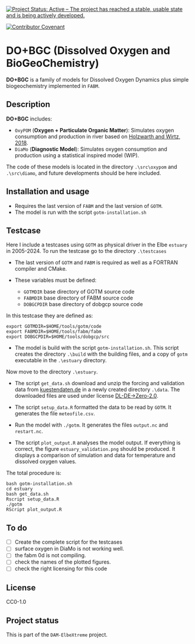 <!--
SPDX-FileCopyrightText: 2025 Helmholtz-Zentrum hereon GmbH
SPDX-License-Identifier: CC0-1.0
SPDX-FileContributor Ovidio Garcia-Oliva <ovidio.garcia@hereon.de>
--> 

<!--
[![Open Code](https://img.shields.io/badge/_%3C%2F%3E-open_code-92c02e?logo=gnometerminal&logoColor=lightblue&link=https://www.comses.net/resources/open-code-badge/)](LINK HERE)
[![DOI](https://zenodo.org/badge/DOI/10.5281/zenodo.8430014.svg)](LINK HERE)
[![JOSS status](https://joss.theoj.org/papers/84a737c77c6d676d0aefbcef8974b138/status.svg)](LINK HERE)
-->
[![Project Status: Active – The project has reached a stable, usable state and is being actively developed.](https://www.repostatus.org/badges/latest/active.svg)](https://www.repostatus.org/#active)
<!--
[![OpenSSF Best Practices](https://bestpractices.coreinfrastructure.org/projects/7240/badge)](https://bestpractices.coreinfrastructure.org/projects/7240)
-->
[![Contributor Covenant](https://img.shields.io/badge/Contributor%20Covenant-2.1-4baaaa.svg)](./doc/contributing/code_of_conduct.md)
<!-- For this we need to open the repo
[![REUSE status](https://api.reuse.software/badge/github.com/fsfe/reuse-tool)](https://api.reuse.software/info/codebase.helmholtz.cloud/mussel/netlogo-northsea-species)
--> 
<!-- [![Prettier style](https://img.shields.io/badge/code_style-prettier-ff69b4.svg?style=flat-square)](https://github.com/prettier/prettier)
[![CodeFactor](https://www.codefactor.io/repository/github/platipodium/vinos/badge)](https://www.codefactor.io/repository/github/platipodium/vinos
[![Pipeline](https://codebase.helmholtz.cloud/mussel/netlogo-northsea-species/badges/main/pipeline.svg)](https://codebase.helmholtz.cloud/mussel/netlogo-northsea-species/-/pipelines) 
-->

# DO+BGC (Dissolved Oxygen and BioGeoChemistry)

**DO+BGC** is a family of models for Dissolved Oxygen Dynamics plus simple biogeochemistry implemented in `FABM`.

## Description
**DO+BGC** includes:

* `OxyPOM` (**Oxygen + Particulate Organic Matter**): Simulates oxygen consumption and production in river based on [Holzwarth and Wirtz, 2018](https://doi.org/10.1016/j.ecss.2018.01.020). 
* `DiaMo` (**Diagnostic Model**): Simulates oxygen consumption and production using a statistical inspired model (WIP). 

The code of these models is located in the directory `.\src\oxypom` and `.\src\diamo`, and future developments should be here included.

## Installation and usage
* Requires the last version of `FABM` and the last version of `GOTM`.
* The model is run with the script `gotm-installation.sh`   

## Testcase
Here I include a testcases using `GOTM` as physical driver in the Elbe `estuary` in 2005-2024.
To run the testcase go to the directory `.\testcases`

* The last version of `GOTM` and `FABM` is required as well as a FORTRAN compiler and CMake.

* These variables must be defined: 
    - `GOTMDIR` base directory of GOTM source code
    - `FABMDIR` base directory of FABM source code
    - `DOBGCPDIR` base directory of dobgcp source code

In this testcase they are defined as:

```
export GOTMDIR=$HOME/tools/gotm/code
export FABMDIR=$HOME/tools/fabm/fabm
export DOBGCPDIR=$HOME/tools/dobgcp/src
```

* The model is build with the script `gotm-installation.sh`. 
This script creates the directory `.\build` with the building files, and a copy of `gotm` executable in the `.\estuary` directory.

Now move to the directory `.\estuary`.

* The script `get_data.sh` download and unzip the forcing and validation data from [kuestendaten.de](https://www.kuestendaten.de) in a newly created directory `.\data`.
The downloaded files are used under license [DL-DE->Zero-2.0](https://www.govdata.de/dl-de/zero-2-0).

* The script `setup_data.R` formatted the data to be read by `GOTM`. It generates the file `meteofile.csv`.

* Run the model with `./gotm`. It generates the files `output.nc` and `restart.nc`.

* The script `plot_output.R` analyses the model output.
If everything is correct, the figure `estuary_validation.png` should be produced.
It displays a comparison of simulation and data for temperature and dissolved oxygen values.


The total procedure is:

```
bash gotm-installation.sh
cd estuary
bash get_data.sh
Rscript setup_data.R
./gotm
RScript plot_output.R
```

## To do
- [ ] Create the complete script for the testcases
- [ ] surface oxygen in DiaMo is not working well.
- [ ] the fabm 0d is not compiling.
- [ ] check the names of the plotted figures.
- [ ] check the right licensing for this code

## License
CC0-1.0

## Project status
This is part of the `DAM-ElbeXtreme` project.